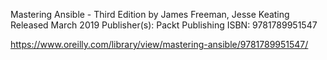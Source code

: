 Mastering Ansible - Third Edition
by James Freeman, Jesse Keating
Released March 2019
Publisher(s): Packt Publishing
ISBN: 9781789951547

https://www.oreilly.com/library/view/mastering-ansible/9781789951547/
